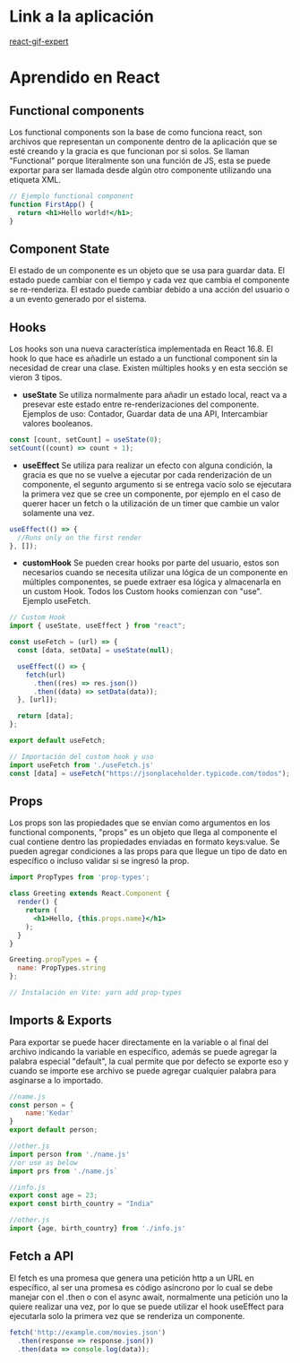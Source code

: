 # Link a la aplicación
[react-gif-expert](https://react-gif-expert-gamma.vercel.app/)

# Aprendido en React

## Functional components
Los functional components son la base de como funciona react, son archivos que representan un componente dentro de la aplicación que se esté creando y la gracia es que funcionan por si solos. Se llaman "Functional" porque literalmente son una función de JS, esta se puede exportar para ser llamada desde algún otro componente utilizando una etiqueta XML.
```jsx
// Ejemplo functional component
function FirstApp() {
  return <h1>Hello world!</h1>;
}
```
## Component State
El estado de un componente es un objeto que se usa para guardar data. El estado puede cambiar con el tiempo y cada vez que cambia el componente se re-renderiza. El estado puede cambiar debido a una acción del usuario o a un evento generado por el sistema.
## Hooks
Los hooks son una nueva característica implementada en React 16.8. El hook lo que hace es añadirle un estado a un functional component sin la necesidad de crear una clase. Existen múltiples hooks y en esta sección se vieron 3 tipos.
- **useState** 
Se utiliza normalmente para añadir un estado local, react va a presevar este estado entre re-renderizaciones del componente. 
Ejemplos de uso: Contador, Guardar data de una API, Intercambiar valores booleanos.
```js
const [count, setCount] = useState(0);
setCount((count) => count + 1);
```
- **useEffect**
Se utiliza para realizar un efecto con alguna condición, la gracia es que no se vuelve a ejecutar por cada renderización de un componente, el segunto argumento si se entrega vacío solo se ejecutara la primera vez que se cree un componente, por ejemplo en el caso de querer hacer un fetch o la utilización de un timer que cambie un valor solamente una vez.
```js
useEffect(() => {
  //Runs only on the first render
}, []);
```
- **customHook**
Se pueden crear hooks por parte del usuario, estos son necesarios cuando se necesita utilizar una lógica de un componente en múltiples componentes, se puede extraer esa lógica y almacenarla en un custom Hook. Todos los Custom hooks comienzan con "use". Ejemplo useFetch.
```js
// Custom Hook
import { useState, useEffect } from "react";

const useFetch = (url) => {
  const [data, setData] = useState(null);

  useEffect(() => {
    fetch(url)
      .then((res) => res.json())
      .then((data) => setData(data));
  }, [url]);

  return [data];
};

export default useFetch;

// Importación del custom hook y uso
import useFetch from './useFetch.js'
const [data] = useFetch("https://jsonplaceholder.typicode.com/todos");

```
## Props
Los props son las propiedades que se envían como argumentos en los functional components, "props" es un objeto que llega al componente el cual contiene dentro las propiedades enviadas en formato keys:value. Se pueden agregar condiciones a las props para que llegue un tipo de dato en específico o incluso validar si se ingresó la prop.
```jsx
import PropTypes from 'prop-types';

class Greeting extends React.Component {
  render() {
    return (
      <h1>Hello, {this.props.name}</h1>
    );
  }
}

Greeting.propTypes = {
  name: PropTypes.string
};

// Instalación en Vite: yarn add prop-types
```
## Imports & Exports
Para exportar se puede hacer directamente en la variable o al final del archivo indicando la variable en específico, además se puede agregar la palabra especial "default", la cual permite que por defecto se exporte eso y cuando se importe ese archivo se puede agregar cualquier palabra para asginarse a lo importado.
```js
//name.js
const person = {
    name:'Kedar'
}
export default person;

//other.js
import person from './name.js'
//or use as below
import prs from './name.js`
```

```js
//info.js
export const age = 23;
export const birth_country = "India"

//other.js
import {age, birth_country} from './info.js'
```
## Fetch a API
El fetch es una promesa que genera una petición http a un URL en específico, al ser una promesa es código asíncrono por lo cual se debe manejar con el .then o con el async await, normalmente una petición uno la quiere realizar una vez, por lo que se puede utilizar el hook useEffect para ejecutarla solo la primera vez que se renderiza un componente.
```js
fetch('http://example.com/movies.json')
  .then(response => response.json())
  .then(data => console.log(data));
  ```
